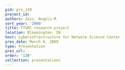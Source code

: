 ```yaml
---
pid: prs_139
project_id: 
authors: Zoss, Angela M.
sort_year: '2009'
title: TTURC research project
location: Bloomington, IN
host: Cyberinfrastructure for Network Science Center
pres_date: March 9, 2009
type: Presentation
pres_url: 
order: '138'
collection: presentations
---
```

